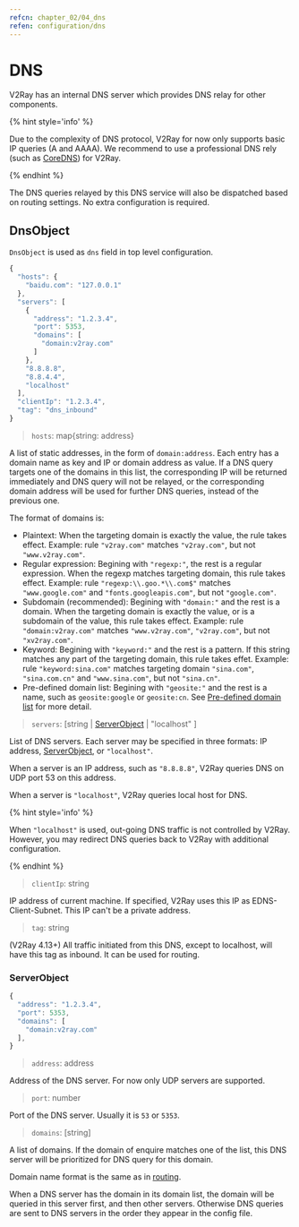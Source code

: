 ```yaml
---
refcn: chapter_02/04_dns
refen: configuration/dns
---
```


# DNS

V2Ray has an internal DNS server which provides DNS relay for other components.

{% hint style='info' %}

Due to the complexity of DNS protocol, V2Ray for now only supports basic IP queries (A and AAAA). We recommend to use a professional DNS rely (such as [CoreDNS](https://coredns.io/)) for V2Ray.

{% endhint %}

The DNS queries relayed by this DNS service will also be dispatched based on routing settings. No extra configuration is required.

## DnsObject

`DnsObject` is used as `dns` field in top level configuration.

```javascript
{
  "hosts": {
    "baidu.com": "127.0.0.1"
  },
  "servers": [
    {
      "address": "1.2.3.4",
      "port": 5353,
      "domains": [
        "domain:v2ray.com"
      ]
    },
    "8.8.8.8",
    "8.8.4.4",
    "localhost"
  ],
  "clientIp": "1.2.3.4",
  "tag": "dns_inbound"
}
```

> `hosts`: map{string: address}

A list of static addresses, in the form of `domain:address`. Each entry has a domain name as key and IP or domain address as value. If a DNS query targets one of the domains in this list, the corresponding IP will be returned immediately and DNS query will not be relayed, or the corresponding domain address will be used for further DNS queries, instead of the previous one.

The format of domains is:

* Plaintext: When the targeting domain is exactly the value, the rule takes effect. Example: rule `"v2ray.com"` matches `"v2ray.com"`, but not `"www.v2ray.com"`.
* Regular expression: Begining with `"regexp:"`, the rest is a regular expression. When the regexp matches targeting domain, this rule takes effect. Example: rule `"regexp:\\.goo.*\\.com$"` matches `"www.google.com"` and `"fonts.googleapis.com"`, but not `"google.com"`.
* Subdomain (recommended): Begining with `"domain:"` and the rest is a domain. When the targeting domain is exactly the value, or is a subdomain of the value, this rule takes effect. Example: rule `"domain:v2ray.com"` matches `"www.v2ray.com"`, `"v2ray.com"`, but not `"xv2ray.com"`.
* Keyword: Begining with `"keyword:"` and the rest is a pattern. If this string matches any part of the targeting domain, this rule takes effet. Example: rule `"keyword:sina.com"` matches targeting domain `"sina.com"`, `"sina.com.cn"` and `"www.sina.com"`, but not `"sina.cn"`.
* Pre-defined domain list: Begining with `"geosite:"` and the rest is a name, such as `geosite:google` or `geosite:cn`. See [Pre-defined domain list](routing.md#pre-defined-domain-lists) for more detail.

> `servers`: \[string | [ServerObject](#serverobject) | "localhost" \]

List of DNS servers. Each server may be specified in three formats: IP address, [ServerObject](#serverobject), or `"localhost"`.

When a server is an IP address, such as `"8.8.8.8"`, V2Ray queries DNS on UDP port 53 on this address.

When a server is `"localhost"`, V2Ray queries local host for DNS.

{% hint style='info' %}

When `"localhost"` is used, out-going DNS traffic is not controlled by V2Ray. However, you may redirect DNS queries back to V2Ray with additional configuration.

{% endhint %}

> `clientIp`: string

IP address of current machine. If specified, V2Ray uses this IP as EDNS-Client-Subnet. This IP can't be a private address.

> `tag`: string

(V2Ray 4.13+) All traffic initiated from this DNS, except to localhost, will have this tag as inbound. It can be used for routing.

### ServerObject

```javascript
{
  "address": "1.2.3.4",
  "port": 5353,
  "domains": [
    "domain:v2ray.com"
  ],
}
```

> `address`: address

Address of the DNS server. For now only UDP servers are supported.

> `port`: number

Port of the DNS server. Usually it is `53` or `5353`.

> `domains`: \[string\]

A list of domains. If the domain of enquire matches one of the list, this DNS server will be prioritized for DNS query for this domain.

Domain name format is the same as in [routing](routing.md).

When a DNS server has the domain in its domain list, the domain will be queried in this server first, and then other servers. Otherwise DNS queries are sent to DNS servers in the order they appear in the config file.